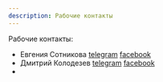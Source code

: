 ```yaml
---
description: Рабочие контакты
---
```

Рабочие контакты:

* Евгения Сотникова  [telegram](https://telegram.me/evsotnikova) [facebook](https://www.facebook.com/ev.v.sotnikova)
* Дмитрий Колодезев  [telegram](https://telegram.me/Promsoft) [facebook](https://www.facebook.com/dkolodezev)
*
